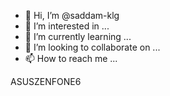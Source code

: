 - 👋 Hi, I’m @saddam-klg
- 👀 I’m interested in ...
- 🌱 I’m currently learning ...
- 💞️ I’m looking to collaborate on ...
- 📫 How to reach me ...

<!---
saddam-klg/saddam-klg is a ✨ special ✨ repository because its `ASUSzenfone.md` (this file) appears on your GitHub profile.
You can click the Preview link to take a look at your changes.
--->ASUSZENFONE6
